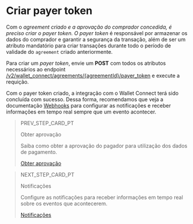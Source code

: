 # Criar payer token

Com o _agreement _criado e a aprovação do comprador concedida, é preciso criar o _payer token_. O_ payer token_ é responsável por armazenar os dados do comprador e garantir a segurança da transação, além de ser um atributo mandatório para criar transações durante todo o período de validade do `agreement` criado anteriormente.

Para criar um _payer token_, envie um **POST** com todos os atributos necessários ao endpoint [/v2/wallet_connect/agreements/{agreementId}/payer_token](/developers/pt/reference/wallet_connect/_wallet_connect_agreements_agreement_id_payer_token/post) e execute a requição.

Com o payer token criado, a integração com o Wallet Connect terá sido concluída com sucesso. Dessa forma, recomendamos que veja a documentação [Webhooks](/docs/wallet-connect/additional-content/notifications/webhooks) para configurar as notificações e receber informações em tempo real sempre que um evento acontecer.

> PREV_STEP_CARD_PT
>
> Obter aprovação
>
> Saiba como obter a aprovação do pagador para utilização dos dados de pagamento.
>
> [Obter aprovação](/developers/pt/docs/wallet-connect/integration-configuration/get-approval)

> NEXT_STEP_CARD_PT
>
> Notificações
>
> Configure as notificações para receber informações em tempo real sobre os eventos que acontecerem.
>
> [Notificações](/developers/pt/docs/wallet-connect/additional-content/notifications/Introduction)